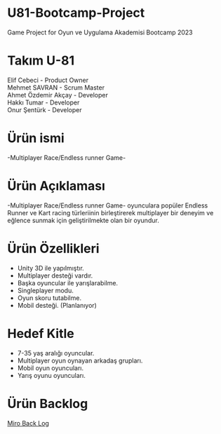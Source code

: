 # U81-Bootcamp-Project
Game Project for Oyun ve Uygulama Akademisi Bootcamp 2023
# Takım U-81
Elif Cebeci	- Product Owner\
Mehmet SAVRAN	- Scrum Master\
Ahmet Özdemir Akçay	- Developer\
Hakkı Tumar - Developer\
Onur Şentürk	- Developer
# Ürün ismi
-Multiplayer Race/Endless runner Game-
# Ürün Açıklaması
-Multiplayer Race/Endless runner Game- oyunculara popüler Endless Runner ve Kart racing türleriinin birleştirerek multiplayer bir deneyim ve eğlence sunmak için geliştirilmekte olan bir oyundur.
# Ürün Özellikleri
* Unity 3D ile yapılmıştır.
* Multiplayer desteği vardır.
* Başka oyuncular ile yarışlarabilme.
* Singleplayer modu.
* Oyun skoru tutabilme.
* Mobil desteği. (Planlanıyor)
# Hedef Kitle
* 7-35 yaş aralığı oyuncular.
* Multiplayer oyun oynayan arkadaş grupları.
* Mobil oyun oyuncuları.
* Yarış oyunu oyuncuları.
# Ürün Backlog
[Miro Back Log](https://miro.com/app/board/uXjVMBXI-IA=/)
